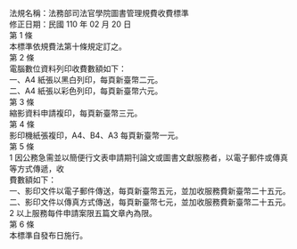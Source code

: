 法規名稱：法務部司法官學院圖書管理規費收費標準  
修正日期：民國 110 年 02 月 20 日  
第 1 條  
本標準依規費法第十條規定訂之。  
第 2 條  
電腦數位資料列印收費數額如下：  
一、A4 紙張以黑白列印，每頁新臺幣二元。  
二、A4 紙張以彩色列印，每頁新臺幣六元。  
第 3 條  
縮影資料申請複印，每頁新臺幣三元。  
第 4 條  
影印機紙張複印，A4、B4、A3 每頁新臺幣一元。  
第 5 條  
1 因公務急需並以簡便行文表申請期刊論文或圖書文獻服務者，以電子郵件或傳真等方式傳遞，收  
費數額如下：  
一、影印文件以電子郵件傳送，每頁新臺幣五元，並加收服務費新臺幣二十五元。  
二、影印文件以傳真方式傳送，每頁新臺幣七元，並加收服務費新臺幣二十五元。  
2 以上服務每件申請案限五篇文章內為限。  
第 6 條  
本標準自發布日施行。  


